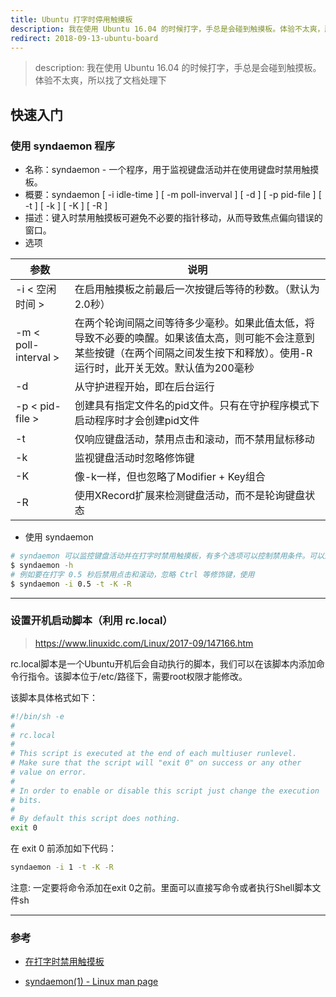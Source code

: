```yaml
---
title: Ubuntu 打字时停用触摸板
description: 我在使用 Ubuntu 16.04 的时候打字，手总是会碰到触摸板。体验不太爽，所以找了文档处理下
redirect: 2018-09-13-ubuntu-board
---
```


> description: 我在使用 Ubuntu 16.04 的时候打字，手总是会碰到触摸板。体验不太爽，所以找了文档处理下

## 快速入门

### 使用 syndaemon 程序

- 名称：syndaemon - 一个程序，用于监视键盘活动并在使用键盘时禁用触摸板。
- 概要：syndaemon [ -i idle-time ] [ -m poll-inverval ] [ -d ] [ -p pid-file ] [ -t ] [ -k ] [ -K ] [ -R ]
- 描述：键入时禁用触摸板可避免不必要的指针移动，从而导致焦点偏向错误的窗口。
- 选项

| 参数 | 说明 |
|-|-|
| -i < 空闲时间 > | 在启用触摸板之前最后一次按键后等待的秒数。（默认为2.0秒）  |
| -m < poll-interval > | 在两个轮询间隔之间等待多少毫秒。如果此值太低，将导致不必要的唤醒。如果该值太高，则可能不会注意到某些按键（在两个间隔之间发生按下和释放）。使用-R运行时，此开关无效。默认值为200毫秒 |
| -d | 从守护进程开始，即在后台运行 |
| -p < pid-file > | 创建具有指定文件名的pid文件。只有在守护程序模式下启动程序时才会创建pid文件 |
| -t | 仅响应键盘活动，禁用点击和滚动，而不禁用鼠标移动 |
| -k | 监视键盘活动时忽略修饰键 |
| -K | 像-k一样，但也忽略了Modifier + Key组合 |
| -R | 使用XRecord扩展来检测键盘活动，而不是轮询键盘状态 |

- 使用 syndaemon

``` bash
# syndaemon 可以监控键盘活动并在打字时禁用触摸板，有多个选项可以控制禁用条件。可以通过下面命令查看帮助：
$ syndaemon -h
# 例如要在打字 0.5 秒后禁用点击和滚动，忽略 Ctrl 等修饰键，使用
$ syndaemon -i 0.5 -t -K -R
```

---

### 设置开机启动脚本（利用 rc.local）

> https://www.linuxidc.com/Linux/2017-09/147166.htm

rc.local脚本是一个Ubuntu开机后会自动执行的脚本，我们可以在该脚本内添加命令行指令。该脚本位于/etc/路径下，需要root权限才能修改。

该脚本具体格式如下：

``` bash
#!/bin/sh -e
#
# rc.local
#
# This script is executed at the end of each multiuser runlevel.
# Make sure that the script will "exit 0" on success or any other
# value on error.
#
# In order to enable or disable this script just change the execution
# bits.
#
# By default this script does nothing.
exit 0
```

在 exit 0 前添加如下代码：

``` bash
syndaemon -i 1 -t -K -R
```

注意: 一定要将命令添加在exit 0之前。里面可以直接写命令或者执行Shell脚本文件sh

---

### 参考

- [在打字时禁用触摸板](https://wiki.archlinux.org/index.php/Touchpad_Synaptics_(%E7%AE%80%E4%BD%93%E4%B8%AD%E6%96%87)#.E5.9C.A8.E6.89.93.E5.AD.97.E6.97.B6.E7.A6.81.E7.94.A8.E8.A7.A6.E6.91.B8.E6.9D.BF)

- [syndaemon(1) - Linux man page](https://linux.die.net/man/1/syndaemon)
